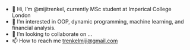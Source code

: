 - 👋 Hi, I’m @mijitrenkel, currently MSc student at Imperical College London 
- 👀 I’m interested in OOP, dynamic programming, machine learning, and financial analysis. 
- 💞️ I’m looking to collaborate on ...
- 📫 How to reach me trenkelmiji@gmail.com

<!---
mijitrenkel/mijitrenkel is a ✨ special ✨ repository because its `README.md` (this file) appears on your GitHub profile.
You can click the Preview link to take a look at your changes.
--->
